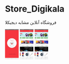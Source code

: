 # Store_Digikala
فروشگاه آنلاین مشابه دیجیکلا 

<img src="1.jpg" with="100" height="100">
<img src="2.jpg" with="200" height="100">
<img src="2.jpg" with="200" height="100">
